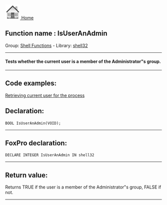 [<img src="../../images/home.png"> Home ](https://github.com/VFPX/Win32API)  

## Function name : IsUserAnAdmin
Group: [Shell Functions](../../functions_group.md#Shell_Functions)  -  Library: [shell32](../../libraries.md#shell32)  
***  


#### Tests whether the current user is a member of the Administrator"s group.
***  


## Code examples:
[Retrieving current user for the process](../../samples/sample_310.md)  

## Declaration:
```foxpro  
BOOL IsUserAnAdmin(VOID);  
```  
***  


## FoxPro declaration:
```foxpro  
DECLARE INTEGER IsUserAnAdmin IN shell32  
```  
***  


## Return value:
Returns TRUE if the user is a member of the Administrator"s group, FALSE if not.
  
***  

